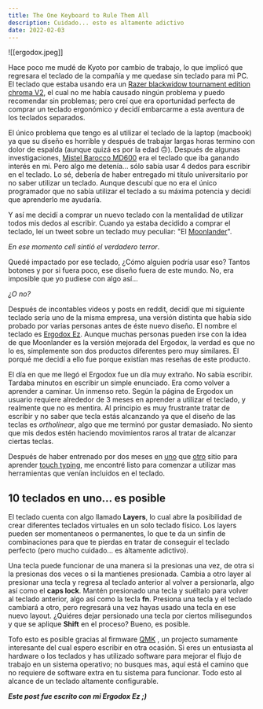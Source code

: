 ```yaml
---
title: The One Keyboard to Rule Them All
description: Cuidado... esto es altamente adictivo
date: 2022-02-03
---
```

![[ergodox.jpeg]]

Hace poco me mudé de Kyoto por cambio de trabajo, lo que implicó que regresara el teclado de la compañía y me quedase sin teclado para mi PC.  El teclado que estaba usando era un [Razer blackwidow tournament edition chroma V2](https://www.razer.com/gaming-keyboards/razer-blackwidow-tournament-edition-chroma-v2/RZ03-02190700-R3M1), el cual no me había causado ningún problema y puedo recomendar sin problemas; pero creí que era oportunidad perfecta de comprar un teclado ergonómico y decidí embarcarme a esta aventura de los teclados separados. 

El único problema que tengo es al utilizar el teclado de la laptop (macbook) ya que su diseño es horrible y después de trabajar largas horas termino con dolor de espalda (aunque quizá es por la edad 🙃). Después de algunas investigaciones, [Mistel Barocco MD600](https://www.mistelkeyboard.com/products/3cad723edbbfcc35bdd7f19739005344) era el teclado que iba ganando interés en mi. Pero algo me detenía... sólo sabía usar 4 dedos para escribir en el teclado. Lo sé, debería de haber entregado mi título universitario por no saber utilizar un teclado. Aunque descubí que no era el único programador que no sabía utilizar el teclado a su máxima potencia y decidí que aprenderlo me ayudaría.

Y así me decidí a comprar un nuevo teclado con la mentalidad de utilizar todos mis dedos al escribir. Cuando ya estaba decidido a comprar el teclado, leí un tweet sobre un teclado muy peculiar: "El [Moonlander](https://www.zsa.io/moonlander)". 

*En ese momento cell sintió el verdadero terror*.

Quedé impactado por ese teclado, ¿Cómo alguien podría usar eso? Tantos botones y por si fuera poco, ese diseño fuera de este mundo. No, era imposible que yo pudiese con algo así... 

*¿O no?*

Después de incontables videos y posts en reddit, decidí que mi siguiente teclado sería uno de la misma empresa, una versión distinta que había sido probado por varias personas antes de éste nuevo diseño. El nombre el teclado es [Ergodox Ez](https://ergodox-ez.com/). Aunque muchas personas pueden irse con la idea de que Moonlander es la versión mejorada del Ergodox, la verdad es que no lo es, simplemente son dos productos diferentes pero muy similares. El porqué me decidí a ello fue porque existían mas reseñas de este producto.

El día en que me llegó el Ergodox fue un día muy extraño. No sabía escribir. Tardaba minutos en escribir un simple enunciado. Era como volver a aprender a caminar. Un inmenso reto. Según la página de Ergodox un usuario requiere alrededor de 3 meses en aprender a utilizar el teclado, y realmente que no es mentira. Al principio es muy frustrante tratar de escribir y no saber que tecla estás alcanzando ya que el diseño de las teclas es *ortholinear*, algo que me terminó por gustar demasiado. No siento que mis dedos estén haciendo movimientos raros al tratar de alcanzar ciertas teclas.

Después de haber entrenado por dos meses en [uno](https://configure.zsa.io/train) que [otro](https://www.keybr.com/) sitio para aprender [touch typing](https://en.wikipedia.org/wiki/Touch_typing), me encontré listo para comenzar a utilizar mas herramientas que venían incluidos en el teclado.

## 10 teclados en uno... es posible
El teclado cuenta con algo llamado **Layers**, lo cual abre la posibilidad de crear diferentes teclados virtuales en un solo teclado físico. Los layers pueden ser momentaneos o permanentes, lo que te da un sinfín de combinaciones para que te pierdas en tratar de conseguir el teclado perfecto (pero mucho cuidado... es áltamente adictivo). 

Una tecla puede funcionar de una manera si la presionas una vez, de otra si la presionas dos veces o si la mantienes presionada. Cambia a otro layer al presionar una tecla y regresa al teclado anterior al volver a persionarla, algo así como el **caps lock**. Mantén presionado una tecla y suéltalo para volver al teclado anterior, algo así como la tecla **fn**. Presiona una tecla y el teclado cambiará a otro, pero regresará una vez hayas usado una tecla en ese nuevo layout. ¿Quiéres dejar persionado una tecla por ciertos milisegundos y que se aplique **Shift** en el proceso? Bueno, es posible.

Tofo esto es posible gracias al firmware [QMK](https://qmk.fm/) , un projecto sumamente interesante del cual espero escribir en otra ocasión. Si eres un entusiasta al hardware o los teclados y has utilizado software para mejorar el flujo de trabajo en un sistema operativo; no busques mas, aquí está el camino que no requiere de software extra en tu sistema para funcionar. Todo esto al alcance de un teclado altamente configurable.

***Este post fue escrito con mi Ergodox Ez ;)***